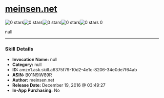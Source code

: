 # [meinsen.net](http://alexa.amazon.com/#skills/amzn1.ask.skill.a6375f79-10d2-4e1c-8206-34e0de7f64ab)
![0 stars](../../images/ic_star_border_black_18dp_1x.png)![0 stars](../../images/ic_star_border_black_18dp_1x.png)![0 stars](../../images/ic_star_border_black_18dp_1x.png)![0 stars](../../images/ic_star_border_black_18dp_1x.png)![0 stars](../../images/ic_star_border_black_18dp_1x.png) 0

null

***

### Skill Details

* **Invocation Name:** null
* **Category:** null
* **ID:** amzn1.ask.skill.a6375f79-10d2-4e1c-8206-34e0de7f64ab
* **ASIN:** B01N9IW89R
* **Author:** meinsen.net
* **Release Date:** December 19, 2016 @ 03:49:27
* **In-App Purchasing:** No
